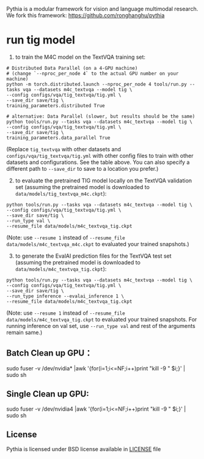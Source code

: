 

Pythia is a modular framework for vision and language multimodal research. We fork this framework: https://github.com/ronghanghu/pythia


# run tig model
1) to train the M4C model on the TextVQA training set:
```
# Distributed Data Parallel (on a 4-GPU machine)
# (change `--nproc_per_node 4` to the actual GPU number on your machine)
python -m torch.distributed.launch --nproc_per_node 4 tools/run.py --tasks vqa --datasets m4c_textvqa --model tig \
--config configs/vqa/tig_textvqa/tig.yml \
--save_dir save/tig \
training_parameters.distributed True

# alternative: Data Parallel (slower, but results should be the same)
python tools/run.py --tasks vqa --datasets m4c_textvqa --model tig \
--config configs/vqa/tig_textvqa/tig.yml \
--save_dir save/tig \
training_parameters.data_parallel True
```
(Replace `tig_textvqa` with other datasets and `configs/vqa/tig_textvqa/tig.yml` with other config files to train with other datasets and configurations. See the table above. You can also specify a different path to `--save_dir` to save to a location you prefer.)

2) to evaluate the pretrained TIG model locally on the TextVQA validation set (assuming the pretrained model is downloaded to `data/models/tig_textvqa_m4c.ckpt`):
```
python tools/run.py --tasks vqa --datasets m4c_textvqa --model tig \
--config configs/vqa/tig_textvqa/tig.yml \
--save_dir save/tig \
--run_type val \
--resume_file data/models/m4c_textvqa_tig.ckpt
```
(Note: use `--resume 1` instead of `--resume_file data/models/m4c_textvqa_m4c.ckpt` to evaluated your trained snapshots.)

3) to generate the EvalAI prediction files for the TextVQA test set (assuming the pretrained model is downloaded to `data/models/m4c_textvqa_tig.ckpt`):
```
python tools/run.py --tasks vqa --datasets m4c_textvqa --model tig \
--config configs/vqa/tig_textvqa/tig.yml \
--save_dir save/tig \
--run_type inference --evalai_inference 1 \
--resume_file data/models/m4c_textvqa_tig.ckpt
```
(Note: use `--resume 1` instead of `--resume_file data/models/m4c_textvqa_tig.ckpt` to evaluated your trained snapshots. For running inference on val set, use `--run_type val` and rest of the arguments remain same.)


## Batch Clean up GPU：
sudo fuser -v /dev/nvidia* |awk '{for(i=1;i<=NF;i++)print "kill -9 " $i;}' | sudo sh
## Single Clean up GPU:
sudo fuser -v /dev/nvidia4 |awk '{for(i=1;i<=NF;i++)print "kill -9 " $i;}' | sudo sh

## License

Pythia is licensed under BSD license available in [LICENSE](LICENSE) file
